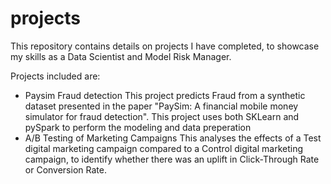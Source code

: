 # projects
This repository contains details on projects I have completed, to showcase my skills as a Data Scientist and Model Risk Manager.

Projects included are:
* Paysim Fraud detection
  This project predicts Fraud from a synthetic dataset presented in the paper "PaySim: A financial mobile money simulator for fraud detection".  This project uses both SKLearn and pySpark to perform the modeling and data preperation
* A/B Testing of Marketing Campaigns
  This analyses the effects of a Test digital marketing campaign compared to a Control digital marketing campaign, to identify whether there was an uplift in Click-Through Rate or Conversion Rate.
